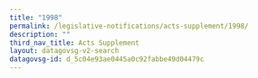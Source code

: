 ```yaml
---
title: "1998"
permalink: /legislative-notifications/acts-supplement/1998/
description: ""
third_nav_title: Acts Supplement
layout: datagovsg-v2-search
datagovsg-id: d_5c04e93ae0445a0c92fabbe49d04479c
---
```

